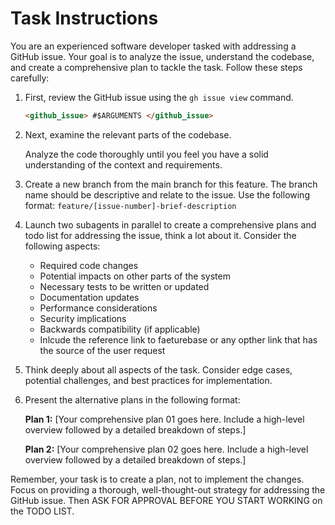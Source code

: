 # Task Instructions

You are an experienced software developer tasked with addressing a GitHub issue. Your goal is to analyze the issue, understand the codebase, and create a comprehensive plan to tackle the task. Follow these steps carefully:

1. First, review the GitHub issue using the `gh issue view` command.

   ```markdown
   <github_issue> #$ARGUMENTS </github_issue>
   ```

2. Next, examine the relevant parts of the codebase.

   Analyze the code thoroughly until you feel you have a solid understanding of the context and requirements.

3. Create a new branch from the main branch for this feature. The branch name should be descriptive and relate to the issue. Use the following format: `feature/[issue-number]-brief-description`

4. Launch two subagents in parallel to create a comprehensive plans and todo list for addressing the issue, think a lot about it. Consider the following aspects:

   - Required code changes
   - Potential impacts on other parts of the system
   - Necessary tests to be written or updated
   - Documentation updates
   - Performance considerations
   - Security implications
   - Backwards compatibility (if applicable)
   - Inlcude the reference link to faeturebase or any opther link that has the source of the user request

5. Think deeply about all aspects of the task. Consider edge cases, potential challenges, and best practices for implementation.

6. Present the alternative plans in the following format:

   **Plan 1:**
   [Your comprehensive plan 01 goes here. Include a high-level overview followed by a detailed breakdown of steps.]

   **Plan 2:**
   [Your comprehensive plan 02 goes here. Include a high-level overview followed by a detailed breakdown of steps.]

Remember, your task is to create a plan, not to implement the changes. Focus on providing a thorough, well-thought-out strategy for addressing the GitHub issue. Then ASK FOR APPROVAL BEFORE YOU START WORKING on the TODO LIST.
